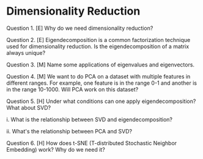 # Dimensionality Reduction

Question 1. [E] Why do we need dimensionality reduction?

Question 2. [E] Eigendecomposition is a common factorization technique used for dimensionality reduction. Is the eigendecomposition of a matrix always unique?

Question 3. [M] Name some applications of eigenvalues and eigenvectors.

Question 4. [M] We want to do PCA on a dataset with multiple features in different ranges. For example, one feature is in the range 0-1 and another is in the range 10-1000. Will PCA work on this dataset?

Question 5. [H] Under what conditions can one apply eigendecomposition? What about SVD?

   i. What is the relationship between SVD and eigendecomposition?

   ii. What's the relationship between PCA and SVD?

Question 6. [H] How does t-SNE (T-distributed Stochastic Neighbor Embedding) work? Why do we need it?
